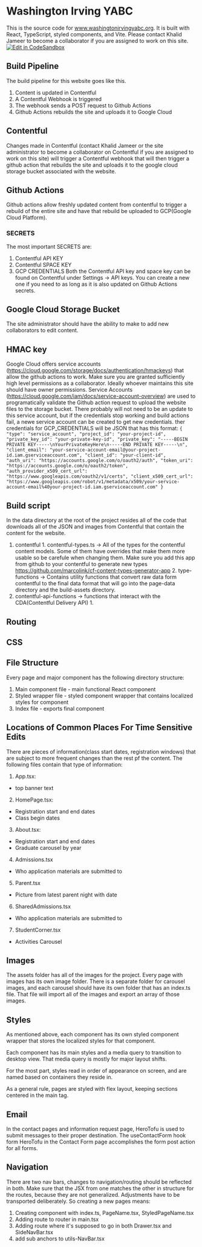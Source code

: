 # Washington Irving YABC
This is the source code for www.washingtonirvingyabc.org. It is built with React, TypeScript, styled components, and Vite. Please contact Khalid Jameer to become a collaborator if you are assigned to work on this site.
[![Edit in CodeSandbox](https://assets.codesandbox.io/github/button-edit-lime.svg)](https://codesandbox.io/p/github/kjameer0/yabc-site/main)

## Build Pipeline
The build pipeline for this website goes like this.
  1. Content is updated in Contentful
  2. A Contentful Webhook is triggered
  3. The webhook sends a POST request to Github Actions
  4. Github Actions rebuilds the site and uploads it to Google Cloud


## Contentful
Changes made in Contentful (contact Khalid Jameer or the site administrator to become a collaborator on Contentful if you are assigned to work on this site) will trigger a Contentful webhook that will then trigger a github action that rebuilds the site and uploads it to the google cloud storage bucket associated with the website.


## Github Actions
Github actions allow freshly updated content from contentful to trigger a rebuild of the entire site and have that rebuild be uploaded to GCP(Google Cloud Platform).


### SECRETS
The most important SECRETS are:
  1. Contentful API KEY
  2. Contentful SPACE KEY
  3. GCP CREDENTIALS
Both the Contentful API key and space key can be found on Contentful under Settings -> API keys. You can create a new one if you need to as long as it is also updated on Github Actions secrets.


## Google Cloud Storage Bucket
The site administrator should have the ability to make to add new collaborators to edit content.

## HMAC key
Google Cloud offers service accounts (https://cloud.google.com/storage/docs/authentication/hmackeys) that allow the github actions to work.
Make sure you are granted sufficiently high level permissions as a collaborator. Ideally whoever maintains this site should have owner permissions.
Service Accounts (https://cloud.google.com/iam/docs/service-account-overview) are used to programatically validate the Github action request to upload the website files to the storage bucket. There probably will not need to be an update to this service account, but if the credentials stop working and build actions fail, a newe service account can be created to get new credentials. ther credentials for GCP_CREDENTIALS will be JSON that has this format:
`
    {
      "type": "service_account",
      "project_id": "your-project-id",
      "private_key_id": "your-private-key-id",
      "private_key": "-----BEGIN PRIVATE KEY-----\nYourPrivateKeyHere\n-----END PRIVATE KEY-----\n",
      "client_email": "your-service-account-email@your-project-id.iam.gserviceaccount.com",
      "client_id": "your-client-id",
      "auth_uri": "https://accounts.google.com/o/oauth2/auth",
      "token_uri": "https://accounts.google.com/o/oauth2/token",
      "auth_provider_x509_cert_url": "https://www.googleapis.com/oauth2/v1/certs",
      "client_x509_cert_url": "https://www.googleapis.com/robot/v1/metadata/x509/your-service-account-email%40your-project-id.iam.gserviceaccount.com"
    }
`

## Build script
In the data directory at the root of the project resides all of the code that downloads all of the JSON and images from Contentful that contain the content for the website.
  1. contentful
    1. contentful-types.ts -> All of the types for the contentful content models. Some of them have overrides that make them more usable so be carefule when changing them. Make sure you add this app from github to your contentful to generate new types https://github.com/marcolink/cf-content-types-generator-app
    2. type-functions -> Contains utility functions that convert raw data form contentful to the final data format that will go into the page-data directory and the build-assets directory.
  2. contentful-api-functions -> functions that interact with the CDA(Contentful Delivery API)
    1. 
## Routing
## CSS

## File Structure
Every page and major component has the following directory structure:
1. Main component file - main functional React component
2. Styled wrapper file - styled component wrapper that contains localized styles for component
3. Index file - exports final component

## Locations of Common Places For Time Sensitive Edits
There are pieces of information(class start dates, registration windows) that are subject to more frequent changes than the rest pf the content. The following files contain that type of information:
1. App.tsx:
  - top banner text
2. HomePage.tsx:
  - Registration start and end dates
  - Class begin dates
3. About.tsx:
  - Registration start and end dates
  - Graduate carousel by year
4. Admissions.tsx
  - Who application materials are submitted to
5. Parent.tsx
  - Picture from latest parent night with date
6. SharedAdmissions.tsx
  - Who application materials are submitted to
7. StudentCorner.tsx
  - Activities Carousel

## Images
The assets folder has all of the images for the project. Every page with images has its own image folder. There is a separate folder for carousel images, and each carousel should have its own folder that has an index.ts file. That file will import all of the images and export an array of those images.

## Styles
As mentioned above, each component has its own styled component wrapper that stores the localized styles for that component.

Each component has its main styles and a media query to transition to desktop view. That media query is mostly for major layout shifts.

For the most part, styles read in order of appearance on screen, and are named based on containers they reside in.

As a general rule, pages are styled with flex layout, keeping sections centered in the main tag.

## Email
In the contact pages and information request page, HeroTofu is used to submit messages to their proper destination. The useContactForm hook form HeroTofu in the Contact Form page accomplishes the form post action for all forms.

## Navigation
There are two nav bars, changes to navigation/routing should be reflected in both. Make sure that the JSX from one matches the other in structure for the routes, because they are not generalized. Adjustments have to be transported deliberately. So creating a new pages means:
1. Creating component with index.ts, PageName.tsx, StyledPageName.tsx
2. Adding route to router in main.tsx
3. Adding route where it's supposed to go in both Drawer.tsx and SideNavBar.tsx
4. add sub anchors to utils-NavBar.tsx





